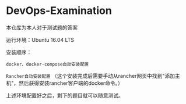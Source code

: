 # DevOps-Examination


本仓库为本人对于测试题的答案

运行环境：Ubuntu 16.04 LTS


安装顺序：

`docker、docker-compose自动安装配置`



`Rancher自动安装配置` （这个安装完成后需要手动从rancher网页中找到"添加主机"，然后获得安装rancher客户端的docker命令。）



上述环境配置好之后，剩下的题目就可以随意测试。
